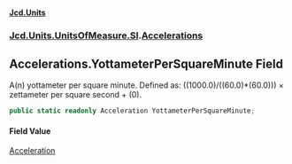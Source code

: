 #### [Jcd.Units](index.md 'index')
### [Jcd.Units.UnitsOfMeasure.SI](Jcd.Units.UnitsOfMeasure.SI.md 'Jcd.Units.UnitsOfMeasure.SI').[Accelerations](Accelerations.md 'Jcd.Units.UnitsOfMeasure.SI.Accelerations')

## Accelerations.YottameterPerSquareMinute Field

A(n) yottameter per square minute. Defined as: ((1000.0)/((60.0)*(60.0))) × zettameter per square second + (0).

```csharp
public static readonly Acceleration YottameterPerSquareMinute;
```

#### Field Value
[Acceleration](Acceleration.md 'Jcd.Units.UnitTypes.Acceleration')